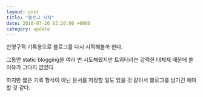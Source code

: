 ```yaml
---
layout: post
title: "블로그 시작"
date: 2018-07-26 03:26:00 +0900
category: update
---
```


반영구적 기록용으로 블로그를 다시 시작해볼까 한다.

그동안 static blogging을 여러 번 시도해봤지만 트위터라는 강력한 대체제 때문에 쓸 이유가 그다지 없었다.

하지만 짧은 기록 형식이 아닌 문서를 저장할 일도 있을 것 같아서 블로그를 남기긴 해야할 것 같다.
